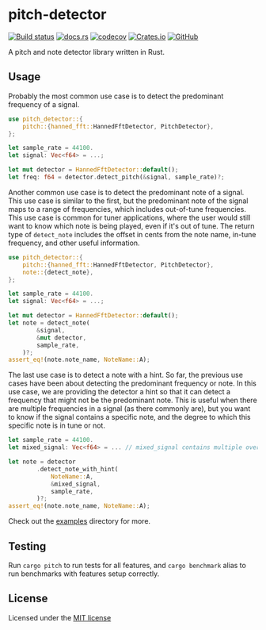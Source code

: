 # pitch-detector

[![Build status](https://img.shields.io/github/workflow/status/mherrerarendon/freq-detector/Rust)](https://github.com/mherrerarendon/freq-detector)
[![docs.rs](https://img.shields.io/docsrs/pitch-detector)](https://docs.rs/pitch-detector/latest/pitch_detector/)
[![codecov](https://img.shields.io/codecov/c/github/mherrerarendon/freq-detector)](https://codecov.io/gh/mherrerarendon/freq-detector)
[![Crates.io](https://img.shields.io/crates/v/pitch-detector)](https://crates.io/crates/pitch-detector)
[![GitHub](https://img.shields.io/github/license/mherrerarendon/pitch-detector)](https://github.com/mherrerarendon/pitch-detector/blob/main/LICENSE-MIT)
<br/>

A pitch and note detector library written in Rust.

## Usage
Probably the most common use case is to detect the predominant frequency of a signal. 
```rust
use pitch_detector::{
    pitch::{hanned_fft::HannedFftDetector, PitchDetector},
};

let sample_rate = 44100.
let signal: Vec<f64> = ...;

let mut detector = HannedFftDetector::default();
let freq: f64 = detector.detect_pitch(&signal, sample_rate)?;
```
Another common use case is to detect the predominant note of a signal. This use case is similar to the first, but the predominant note of the signal maps to a range of frequencies, which includes out-of-tune frequencies. This use case is common for tuner applications, where the user would still want to know which note is being played, even if it's out of tune. The return type of `detect_note` includes the offset in cents from the note name, in-tune frequency, and other useful information.
```rust
use pitch_detector::{
    pitch::{hanned_fft::HannedFftDetector, PitchDetector},
    note::{detect_note},
};

let sample_rate = 44100.
let signal: Vec<f64> = ...;

let mut detector = HannedFftDetector::default();
let note = detect_note(
        &signal,
        &mut detector,
        sample_rate,
    )?;
assert_eq!(note.note_name, NoteName::A);
```

The last use case is to detect a note with a hint. So far, the previous use cases have been about detecting the predominant frequency or note. In this use case, we are providing the detector a hint so that it can detect a frequency that might not be the predominant note. This is useful when there are multiple frequencies in a signal (as there commonly are), but you want to know if the signal contains a specific note, and the degree to which this specific note is in tune or not.
```rust
let sample_rate = 44100.
let mixed_signal: Vec<f64> = ... // mixed_signal contains multiple overlapping frequencies

let note = detector
        .detect_note_with_hint(
            NoteName::A,
            &mixed_signal,
            sample_rate,
        )?;
assert_eq!(note.note_name, NoteName::A);
```
Check out the [examples](https://github.com/mherrerarendon/pitch-detector/tree/main/examples) directory for more.

## Testing
Run `cargo pitch` to run tests for all features, and `cargo benchmark` alias to run benchmarks with features setup correctly. 

## License
Licensed under the [MIT license](https://github.com/mherrerarendon/pitch-detector/blob/main/LICENSE-MIT)